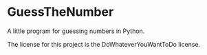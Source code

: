 # GuessTheNumber
A little program for guessing numbers in Python.

The license for this project is the DoWhateverYouWantToDo license.

